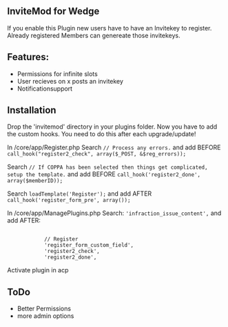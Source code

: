 InviteMod for Wedge
-------------------

If you enable this Plugin new users have to have an Invitekey to register. Already registered
Members can genereate those invitekeys. 


Features:
---------
 - Permissions for infinite slots
 - User recieves on x posts an invitekey
 - Notificationsupport


Installation
------------

Drop the 'invitemod' directory in your plugins folder.
Now you have to add the custom hooks. You need to do this after each upgrade/update!

In /core/app/Register.php
Search ``// Process any errors.``
and add BEFORE
 ``call_hook("register2_check", array($_POST, &$reg_errors));``

Search ``// If COPPA has been selected then things get complicated, setup the template.``
 and add BEFORE
``call_hook('register2_done', array($memberID));``

Search 
``loadTemplate('Register');`` 
and add AFTER
``call_hook('register_form_pre', array());``



In /core/app/ManagePlugins.php
Search:
``'infraction_issue_content',``
and add AFTER:
````

			// Register
			'register_form_custom_field',
			'register2_check',
			'register2_done',

````

Activate plugin in acp

ToDo
----

- Better Permissions
- more admin options


